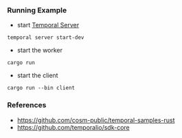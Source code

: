 ### Running Example

* start [Temporal Server](https://github.com/temporalio/cli/#installation)

```shell
temporal server start-dev
```

* start the worker

```shell
cargo run
```

* start the client

```shell
cargo run --bin client
```

### References

- https://github.com/cosm-public/temporal-samples-rust
- https://github.com/temporalio/sdk-core
